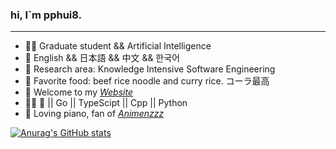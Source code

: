### hi, I\`m pphui8.

---

-   👨‍🎓 Graduate student && Artificial Intelligence
-   💬 English && 日本語 && 中文 && 한국어
-   🧐 Research area: Knowledge Intensive Software Engineering
-   🍚 Favorite food: beef rice noodle and curry rice. コーラ最高
-   🎏 Welcome to my *[Website](https://pphui8.com)*
-   👨‍💻 🦀 || Go || TypeScipt || Cpp || Python
-   🎹 Loving piano, fan of *[Animenzzz](https://www.youtube.com/c/Animenzzz)*  

[![Anurag's GitHub stats](https://github-readme-stats.vercel.app/api?username=pphui8&count_private=true&show_icons=true&border_color=39c5bb)](https://github.com/anuraghazra/github-readme-stats)
